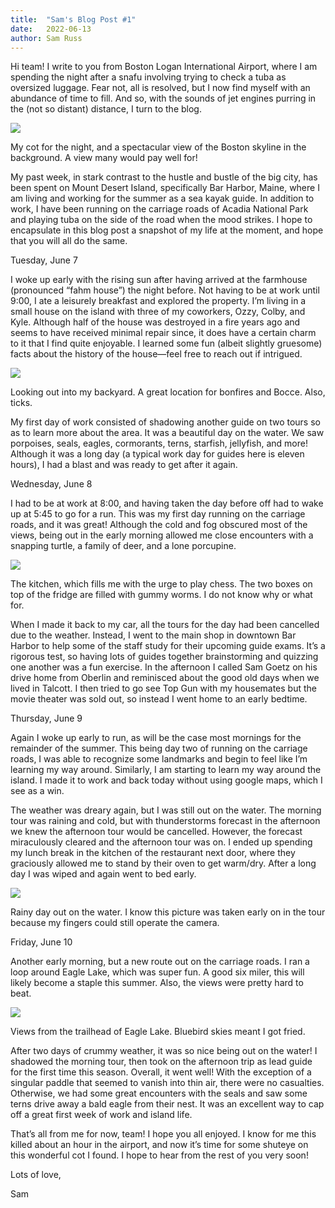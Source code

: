 ```yaml
---
title:  "Sam's Blog Post #1"
date:   2022-06-13
author: Sam Russ
---
```


Hi team! I write to you from Boston Logan International Airport, where I am spending the night after a snafu involving trying to check a tuba as oversized luggage. Fear not, all is resolved, but I now find myself with an abundance of time to fill. And so, with the sounds of jet engines purring in the (not so distant) distance, I turn to the blog.

![](https://lh3.googleusercontent.com/xJFUndXZjlYAMVdfTxtW3tzMYv-V6VTLZHL7NfhnaWHdJksC1XljWlpCaGG-sCvOFM0mDw_T2hUmdMvn_Bxhra0erT81xVAv7fmnUS9b1c2flzKjptIqAfGMjOqgKvAqTFulL7m_VWdsD3q3sQ)

My cot for the night, and a spectacular view of the Boston skyline in the background. A view many would pay well for!

My past week, in stark contrast to the hustle and bustle of the big city, has been spent on Mount Desert Island, specifically Bar Harbor, Maine, where I am living and working for the summer as a sea kayak guide. In addition to work, I have been running on the carriage roads of Acadia National Park and playing tuba on the side of the road when the mood strikes. I hope to encapsulate in this blog post a snapshot of my life at the moment, and hope that you will all do the same.

Tuesday, June 7

I woke up early with the rising sun after having arrived at the farmhouse (pronounced “fahm house”) the night before. Not having to be at work until 9:00, I ate a leisurely breakfast and explored the property. I’m living in a small house on the island with three of my coworkers, Ozzy, Colby, and Kyle. Although half of the house was destroyed in a fire years ago and seems to have received minimal repair since, it does have a certain charm to it that I find quite enjoyable. I learned some fun (albeit slightly gruesome) facts about the history of the house—feel free to reach out if intrigued.

![](https://lh6.googleusercontent.com/igQoPbTJ7TVmm2Tjq3Fnp0IEK1BMtmeCu-5OUkNoA6RlrNl8LV7qLlMD8S1FQ8VsnKH_bujsMKkwmHmqpH8sqVJLi1ytVRj-UJXncE-ll7DNFU5rtw_NGtJCIVUh5QfztpVH-3AhW2f_gCkdig)

Looking out into my backyard. A great location for bonfires and Bocce. Also, ticks.

My first day of work consisted of shadowing another guide on two tours so as to learn more about the area. It was a beautiful day on the water. We saw porpoises, seals, eagles, cormorants, terns, starfish, jellyfish, and more! Although it was a long day (a typical work day for guides here is eleven hours), I had a blast and was ready to get after it again.

Wednesday, June 8

I had to be at work at 8:00, and having taken the day before off had to wake up at 5:45 to go for a run. This was my first day running on the carriage roads, and it was great! Although the cold and fog obscured most of the views, being out in the early morning allowed me close encounters with a snapping turtle, a family of deer, and a lone porcupine. 

![](https://lh5.googleusercontent.com/abGuc5jLaYrAofQZi-sPFvS234-wjxT1xrqKApsPqtKP3gux0HnpAkW03rHW0y2G5OOXIRcjCfxa5D8EtZLeIUAIHk6ta4xMBhf33I0agz_mz-Mnlpsa-7vA38DjUdhrB_wto1dWRZkEiLBvYg)

The kitchen, which fills me with the urge to play chess. The two boxes on top of the fridge are filled with gummy worms. I do not know why or what for.

When I made it back to my car, all the tours for the day had been cancelled due to the weather. Instead, I went to the main shop in downtown Bar Harbor to help some of the staff study for their upcoming guide exams. It’s a rigorous test, so having lots of guides together brainstorming and quizzing one another was a fun exercise. In the afternoon I called Sam Goetz on his drive home from Oberlin and reminisced about the good old days when we lived in Talcott. I then tried to go see Top Gun with my housemates but the movie theater was sold out, so instead I went home to an early bedtime.

Thursday, June 9

Again I woke up early to run, as will be the case most mornings for the remainder of the summer. This being day two of running on the carriage roads, I was able to recognize some landmarks and begin to feel like I’m learning my way around. Similarly, I am starting to learn my way around the island. I made it to work and back today without using google maps, which I see as a win.

The weather was dreary again, but I was still out on the water. The morning tour was raining and cold, but with thunderstorms forecast in the afternoon we knew the afternoon tour would be cancelled. However, the forecast miraculously cleared and the afternoon tour was on. I ended up spending my lunch break in the kitchen of the restaurant next door, where they graciously allowed me to stand by their oven to get warm/dry. After a long day I was wiped and again went to bed early.

![](https://lh4.googleusercontent.com/33_7R7Bi-BKoTrLTBI3ZMLBqhyziNMOX5nL0vPQ1MrC4ntZRW8B7XU-UXR0leE_BZIRg4z4INwc60gQjMKUqEWwO8AV1B2-BmhaCmzOvcvoHRjEjAmU95NS0RfVaDIGnttQh5mYJyvXDDn3HdQ)

Rainy day out on the water. I know this picture was taken early on in the tour because my fingers could still operate the camera.

Friday, June 10

Another early morning, but a new route out on the carriage roads. I ran a loop around Eagle Lake, which was super fun. A good six miler, this will likely become a staple this summer. Also, the views were pretty hard to beat.

![](https://lh5.googleusercontent.com/uDKht6vjkzvYa-R3sO6DtPDTxSEMSxeeiOd7yVLDciFkBF20cA4AeypNmU_Ha_ueyC_-4uJR3czsfYAmvEgnrDhvTlzTBURPOcPRxGLDirxnpIJtPchNN-g0NmhHiYWt-CjfmZAEWPQDT9krWQ)

Views from the trailhead of Eagle Lake. Bluebird skies meant I got fried.

After two days of crummy weather, it was so nice being out on the water! I shadowed the morning tour, then took on the afternoon trip as lead guide for the first time this season. Overall, it went well! With the exception of a singular paddle that seemed to vanish into thin air, there were no casualties. Otherwise, we had some great encounters with the seals and saw some terns drive away a bald eagle from their nest. It was an excellent way to cap off a great first week of work and island life.

That’s all from me for now, team! I hope you all enjoyed. I know for me this killed about an hour in the airport, and now it’s time for some shuteye on this wonderful cot I found. I hope to hear from the rest of you very soon!

Lots of love,

Sam